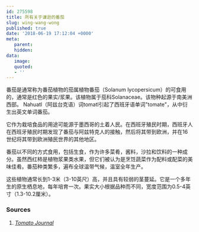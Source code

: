 ```yaml
---
id: 275598
title: 所有关于谦逊的番茄
slug: wing-wang-wong
published: true
date: '2018-06-19 17:12:04 +0000'
meta:
   parent: 
   hidden: 
data:
   image: 
   quoted:
   - ''
---
```


番茄是通常称为番茄植物的茄属植物番茄（Solanum lycopersicum）的可食用的，通常是红色的果实/浆果。该植物属于茄科Solanaceae。该物种起源于南美洲西部。 Nahuatl（阿兹台克语）词tomatl引起了西班牙语单词"tomate"，从中衍生出英文单词番茄。

它作为栽培食品的用途可能源于墨西哥的土着人民。在西班牙殖民时期，西班牙人在西班牙殖民时期发现了番茄与阿兹特克人的接触，然后将其带到欧洲，并在16世纪将其带到欧洲殖民世界的其他地区。

番茄以不同的方式食用，包括生食，作为许多菜肴，酱料，沙拉和饮料的一种成分。虽然西红柿是植物浆果类水果，但它们被认为是烹饪蔬菜作为配料或配菜的美味佳肴。番茄种类繁多，遍布全球温带气候，温室全年生产。

这些植物通常长到1-3米（3-10英尺）高，并且具有较弱的茎蔓延。它是一个多年生的原生栖息地，每年培育一次。果实大小根据品种而不同，宽度范围为0.5-4英寸（1.3-10.2厘米）。

<!--{% contentfor hero %}-->
### Sources

1. [<cite>Tomato Journal</cite>](http://www.tomato.com)
<!--{% endcontentfor %}-->